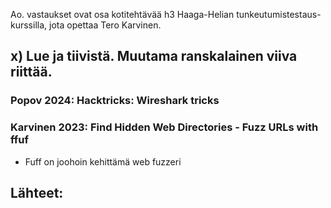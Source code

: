 Ao. vastaukset ovat osa kotitehtävää h3 Haaga-Helian tunkeutumistestaus-kurssilla, jota opettaa Tero Karvinen.

## x) Lue ja tiivistä. Muutama ranskalainen viiva riittää.

### Popov 2024: Hacktricks: Wireshark tricks

### Karvinen 2023: Find Hidden Web Directories - Fuzz URLs with ffuf
- Fuff on joohoin kehittämä web fuzzeri


## Lähteet:
